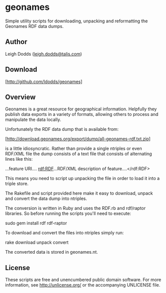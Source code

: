 geonames
========

Simple utility scripts for downloading, unpacking and reformatting the Geonames 
RDF data dumps.

Author
------

Leigh Dodds (leigh.dodds@talis.com)

Download
--------

[http://github.com/ldodds/geonames]

Overview
--------

Geonames is a great resource for geographical information. Helpfully they 
publish data exports in a variety of formats, allowing others to process and 
manipulate the data locally.

Unfortunately the RDF data dump that is available from:

[http://download.geonames.org/export/dump/all-geonames-rdf.txt.zip]

is a little idiosyncratic. Rather than provide a single ntriples or even RDF/XML file 
the dump consists of a text file that consists of alternating lines like this:

  ...feature URI....
  <rdf:RDF>...RDF/XML description of feature....</rdf:RDF>

This means you need to script up unpacking the file in order to load it into a triple 
store.

The Rakefile and script provided here make it easy to download, unpack and convert 
the data dump into ntriples.

The conversion is written in Ruby and uses the RDF.rb and rdf/raptor libraries.
So before running the scripts you'll need to execute:

  sudo gem install rdf rdf-raptor

To download and convert the files into ntriples simply run:

  rake download unpack convert

The converted data is stored in geonames.nt.

License
-------

These scripts are free and unencumbered public domain software. For more information, see http://unlicense.org/ or the accompanying UNLICENSE file.

